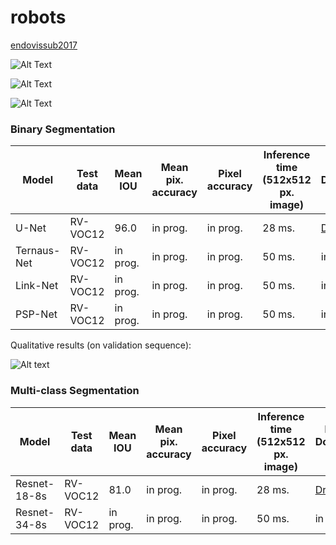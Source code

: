 # robots


[endovissub2017](https://endovissub2017-roboticinstrumentsegmentation.grand-challenge.org/)

![Alt Text](https://github.com/ternaus/robots/blob/master/images/gifs/dataset4/binary.gif)

![Alt Text](https://github.com/ternaus/robots/blob/master/images/gifs/dataset4/parts.gif)

![Alt Text](https://github.com/ternaus/robots/blob/master/images/gifs/dataset4/type.gif)

### Binary Segmentation

| Model            | Test data |Mean IOU | Mean pix. accuracy | Pixel accuracy|Inference time (512x512 px. image) | Model Download Link |
|------------------|-----------|---------|--------------------|----------------|----|---------------------|
| U-Net   | RV-VOC12  | 96.0   | in prog.           | in prog.       |28 ms.| [Dropbox](https://www.dropbox.com/)            |
| Ternaus-Net   | RV-VOC12  | in prog.   | in prog.           | in prog.  | 50 ms.  | in prog.            |
| Link-Net   | RV-VOC12  | in prog.   | in prog.           | in prog.  | 50 ms.  | in prog.            |
| PSP-Net   | RV-VOC12  | in prog.   | in prog.           | in prog.  | 50 ms.  | in prog.            |


Qualitative results (on validation sequence):

![Alt text](pytorch_segmentation_detection/recipes/endovis_2017/segmentation/validation_binary.gif?raw=true "Title")

### Multi-class Segmentation

| Model            | Test data |Mean IOU | Mean pix. accuracy | Pixel accuracy|Inference time (512x512 px. image) | Model Download Link |
|------------------|-----------|---------|--------------------|----------------|----|---------------------|
| Resnet-18-8s   | RV-VOC12  | 81.0   | in prog.           | in prog.       |28 ms.| [Dropbox](https://www.dropbox.com/s/p9ey655mmzb3v5l/resnet_18_8s_multiclass_best.pth?dl=0)            |
| Resnet-34-8s   | RV-VOC12  | in prog.   | in prog.           | in prog.  | 50 ms.  | in prog            |
